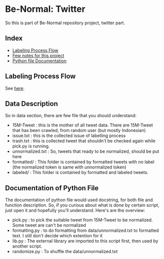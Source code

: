 # Be-Normal: Twitter

So this is part of Be-Normal repository project, twitter part.

## Index
- [Labeling Process Flow](#labeling-process-flow)
- [Few notes for this project](#data)
- [Python file Documentation](#documentation-of-python-file)

## Labeling Process Flow

See [here](twitter/README-labeling.md).

## Data Description

So in data section, there are few file that you should understand:
- 15M-Tweet : this is the mother of all tweet data. There are 15M-Tweet that has been crawled, from random user (but mostly Indonesian)
- issue.txt : this is the collected issue of labelling process
- trash.txt : this is collected tweet that shouldn't be checked again while pick.py is running.
- unnormalized.txt : So, tweets that ready to be normalized, should be put here
- formatted/ : This folder is contained by formatted tweets with no label (the normalized token is same with unnormalized token)
- labeled/ : This folder is contained by formatted and labeled tweets.

## Documentation of Python File

The documentation of python file would used docstring, for both file and function description. So, if you curious about what is done by certain script, just open it and hopefully you'll understand. Here's are the overview:
- pick.py : to pick the suitable tweet from 15M-Tweet to be normalized. Some tweet are can't be normalized
- formatting.py : to do formatting from data/unnormalized.txt to formatted text. I still don't decide which extention for it
- lib.py : The external library are imported to this script first, then used by another script.
- randomize.py : To shuffle the data/unnormalized.txt

